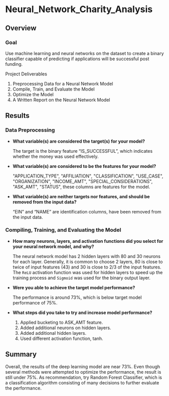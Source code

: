 # Neural_Network_Charity_Analysis
## Overview

### Goal

Use machine learning and neural networks on the dataset to create a binary classifier capable of predicting if applications will be successful post funding.

Project Deliverables

1.	 Preprocessing Data for a Neural Network Model
2.	 Compile, Train, and Evaluate the Model
3.	 Optimize the Model
4.	 A Written Report on the Neural Network Model 

## Results

### Data Preprocessing

- **What variable(s) are considered the target(s) for your model?**

    The target is the binary feature “IS_SUCCESSFUL”, which indicates whether the money was used effectively. 

- **What variable(s) are considered to be the features for your model?**

    "APPLICATION_TYPE", "AFFILIATION", "CLASSIFICATION", "USE_CASE", "ORGANIZATION", "INCOME_AMT", "SPECIAL_CONSIDERATIONS", "ASK_AMT", "STATUS", these columns are features for the model.

- **What variable(s) are neither targets nor features, and should be removed from the input data?**

    “EIN” and “NAME” are identification columns, have been removed from the input data.

### Compiling, Training, and Evaluating the Model

- **How many neurons, layers, and activation functions did you select for your neural network model, and why?**

     The neural network model has 2 hidden layers with 80 and 30 neurons for each layer. Generally, it is common to choose 2 layers, 80 is close to twice of input features (43) and 30 is close to 2/3 of the input features. The ```ReLU``` activation function was used for hidden layers to speed up the training process and ```Sigmoid``` was used for the binary output layer.


- **Were you able to achieve the target model performance?**

     The performance is around 73%, which is below target model performance of 75%.

- **What steps did you take to try and increase model performance?**
    1.	Applied bucketing to ASK_AMT feature.
    2.	Added additional neurons on hidden layers.
    3.	Added additional hidden layers.
    4.	Used different activation function, tanh.

## Summary

Overall, the  results of the deep learning model are near 73%. Even though several methods were attempted to optimize the performance, the result is still under 75%. As recommendation, try Random Forest Classifier, which is a classification algorithm consisting of many decisions to further evaluate the performance.
